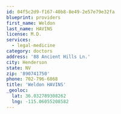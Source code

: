 ```yaml
---
id: 04f5c2d9-f167-40b8-8e49-2e57e79e32fa
blueprint: providers
first_name: Weldon
last_name: HAVINS
license: M.D.
services:
  - legal-medicine
category: doctors
address: '88 Ancient Hills Ln.'
city: Henderson
state: NV
zip: '890741750'
phone: 702-796-6868
title: 'Weldon HAVINS'
_geoloc:
  lat: 36.032789308262
  lng: -115.06055208582
---
```

